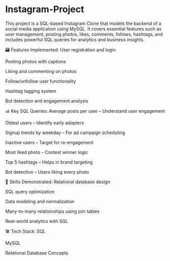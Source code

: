 
# Instagram-Project
This project is a SQL-based Instagram Clone that models the backend of a social media application using MySQL. It covers essential features such as user management, posting photos, likes, comments, follows, hashtags, and includes powerful SQL queries for analytics and business insights.

🗃️ Features Implemented:
User registration and login

Posting photos with captions

Liking and commenting on photos

Follow/unfollow user functionality

Hashtag tagging system

Bot detection and engagement analysis

📊 Key SQL Queries:
Average posts per user – Understand user engagement

Oldest users – Identify early adopters

Signup trends by weekday – For ad campaign scheduling

Inactive users – Target for re-engagement

Most liked photo – Contest winner logic

Top 5 hashtags – Helps in brand targeting

Bot detection – Users liking every photo

🧠 Skills Demonstrated:
Relational database design

SQL query optimization

Data modeling and normalization

Many-to-many relationships using join tables

Real-world analytics with SQL

🛠️ Tech Stack:
SQL

MySQL

Relational Database Concepts

